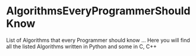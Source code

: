 # AlgorithmsEveryProgrammerShouldKnow
List of Algorithms that every Programmer should know ...  Here you will find all the listed Algorithms written in Python and some in C, C++
